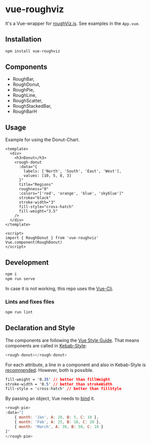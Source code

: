 # vue-roughviz

It's a Vue-wrapper for [roughViz.js](https://github.com/jwilber/roughViz). See examples in the `App.vue`.

## Installation

```bash
npm install vue-roughviz
```

## Components

- RoughBar,
- RoughDonut,
- RoughPie,
- RoughLine,
- RoughScatter,
- RoughStackedBar,
- RoughBarH

## Usage

Example for using the Donut-Chart.

```vue
<template>
  <div>
    <h3>Donut</h3>
    <rough-donut
      :data="{
        labels: ['North', 'South', 'East', 'West'],
        values: [10, 5, 8, 3]
      }"
      title="Regions"
      roughness="8"
      :colors="['red', 'orange', 'blue', 'skyblue']"
      stroke="black"
      stroke-width="3"
      fill-style="cross-hatch"
      fill-weight="3.5"
    />
  </div>
</template>

<script>
import { RoughDonut } from 'vue-roughviz'
Vue.component(RoughDonut)
</script>
```

## Development

```bash
npm i
npm run serve
```

In case it is not working,
this repo uses the [Vue-Cli](https://cli.vuejs.org).

### Lints and fixes files

```bash
npm run lint
```

## Declaration and Style

The components are following the [Vue Style Guide](https://vuejs.org/v2/style-guide/).
That means components are called in [Kebab-Style](https://vuejs.org/v2/style-guide/#Self-closing-components-strongly-recommended):

```javascript
<rough-donut></rough-donut>
```

For each attribute, a line in a component and also in Kebab-Style is [recommended](https://vuejs.org/v2/style-guide/#Multi-attribute-elements-strongly-recommended). However,
both is possible.

```css
fill-weight = '0.35' // better than fillWeight
stroke-width = '0.5' // better than strokeWidth
fill-style = 'cross-hatch' // better than fillStyle
```

By passing an object, Vue needs to [bind](https://vuejs.org/v2/guide/class-and-style.html) it.

```javascript
<rough-pie>
:data="[
    { month: 'Jan', A: 20, B: 5, C: 10 },
    { month: 'Feb', A: 25, B: 10, C: 20 },
    { month: 'March', A: 30, B: 50, C: 10 }
]"
</rough-pie>
```
